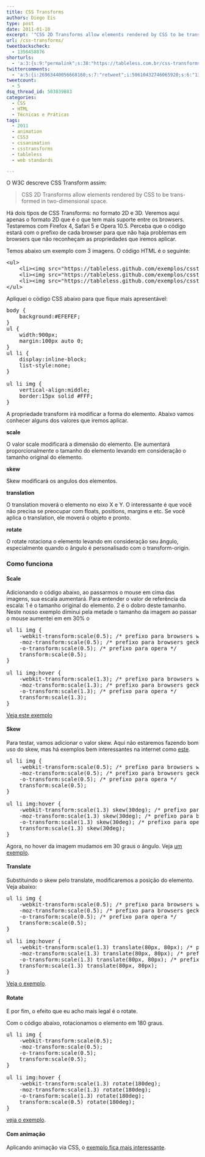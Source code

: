 ```yaml
---
title: CSS Transforms
authors: Diego Eis
type: post
date: 2011-01-10
excerpt: '"CSS 2D Transforms allow elements rendered by CSS to be trans- formed in two-dimensional space." É aqui que a graça do CSS 3 começa.'
url: /css-transforms/
tweetbackscheck:
  - 1356458876
shorturls:
  - 'a:3:{s:9:"permalink";s:38:"https://tableless.com.br/css-transforms";s:7:"tinyurl";s:26:"https://tinyurl.com/3rmns5y";s:4:"isgd";s:19:"https://is.gd/xhdT5U";}'
twittercomments:
  - 'a:5:{i:26963440056668160;s:7:"retweet";i:50610432746065920;s:6:"137347";i:144961097227714560;s:7:"retweet";i:156883648010915840;s:7:"retweet";i:169918207606525952;s:7:"retweet";}'
tweetcount:
  - 5
dsq_thread_id: 503039883
categories:
  - CSS
  - HTML
  - Técnicas e Práticas
tags:
  - 2011
  - animation
  - CSS3
  - cssanimation
  - csstransforms
  - tableless
  - web standards

---
```

O W3C descreve CSS Transform assim:

> CSS 2D Transforms allow elements rendered by CSS to be trans- formed in two-dimensional space.

Há dois tipos de CSS Transforms: no formato 2D e 3D. Veremos aqui apenas o formato 2D que é o que tem mais suporte entre os browsers. Testaremos com Firefox 4, Safari 5 e Opera 10.5. Perceba que o código estará com o prefixo de cada browser para que não haja problemas em browsers que não reconheçam as propriedades que iremos aplicar.

Temos abaixo um exemplo com 3 imagens. O código HTML é o seguinte:

<pre class="lang-html">&lt;ul&gt;
	&lt;li&gt;&lt;img src="https://tableless.github.com/exemplos/csstransforms/images/img1.png" alt="" /&gt;&lt;/li&gt;
	&lt;li&gt;&lt;img src="https://tableless.github.com/exemplos/csstransforms/images/img2.png" alt="" /&gt;&lt;/li&gt;
	&lt;li&gt;&lt;img src="https://tableless.github.com/exemplos/csstransforms/images/img3.png" alt="" /&gt;&lt;/li&gt;
&lt;/ul&gt;
</pre>

Apliquei o código CSS abaixo para que fique mais apresentável:

<pre class="lang-css">body {
	background:#EFEFEF;
}
ul {
	width:900px;
	margin:100px auto 0;
}
ul li {
	display:inline-block;
	list-style:none;
}

ul li img {
	vertical-align:middle;
	border:15px solid #FFF;
}
</pre>

A propriedade transform irá modificar a forma do elemento. Abaixo vamos conhecer alguns dos valores que iremos aplicar.

**scale**
  
O valor scale modificará a dimensão do elemento. Ele aumentará proporcionalmente o tamanho do elemento levando em consideração o tamanho original do elemento.

**skew**
  
Skew modificará os angulos dos elementos.

**translation**
  
O translation moverá o elemento no eixo X e Y. O interessante é que você não precisa se preocupar com floats, positions, margins e etc. Se você aplica o translation, ele moverá o objeto e pronto.

**rotate**
  
O rotate rotaciona o elemento levando em consideração seu ângulo, especialmente quando o ângulo é personalisado com o transform-origin.

### Como funciona

#### Scale

Adicionando o código abaixo, ao passarmos o mouse em cima das imagens, sua escala aumentará. Para entender o valor de referência da escala: 1 é o tamanho original do elemento. 2 é o dobro deste tamanho. Neste nosso exemplo diminui pela metade o tamanho da imagem ao passar o mouse aumentei em em 30% o

<pre class="lang-css">ul li img {
	-webkit-transform:scale(0.5); /* prefixo para browsers webkit */
	-moz-transform:scale(0.5); /* prefixo para browsers gecko */
	-o-transform:scale(0.5); /* prefixo para opera */
	transform:scale(0.5);
}

ul li img:hover {
	-webkit-transform:scale(1.3); /* prefixo para browsers webkit */
	-moz-transform:scale(1.3); /* prefixo para browsers gecko */
	-o-transform:scale(1.3); /* prefixo para opera */
	transform:scale(1.3);
}
</pre>

[Veja este exemplo][1]

#### Skew

Para testar, vamos adicionar o valor skew. Aqui não estaremos fazendo bom uso do skew, mas há exemplos bem interessantes na internet como [este][2]. 

<pre class="lang-css">ul li img {
	-webkit-transform:scale(0.5); /* prefixo para browsers webkit */
	-moz-transform:scale(0.5); /* prefixo para browsers gecko */
	-o-transform:scale(0.5); /* prefixo para opera */
	transform:scale(0.5);
}

ul li img:hover {
	-webkit-transform:scale(1.3) skew(30deg); /* prefixo para browsers webkit */
	-moz-transform:scale(1.3) skew(30deg); /* prefixo para browsers gecko */
	-o-transform:scale(1.3) skew(30deg); /* prefixo para opera */
	transform:scale(1.3) skew(30deg);
}
</pre>

Agora, no hover da imagem mudamos em 30 graus o ângulo. Veja [um exemplo][3].

#### Translate

Substituindo o skew pelo translate, modificaremos a posição do elemento. Veja abaixo:

<pre class="lang-css">ul li img {
	-webkit-transform:scale(0.5); /* prefixo para browsers webkit */
	-moz-transform:scale(0.5); /* prefixo para browsers gecko */
	-o-transform:scale(0.5); /* prefixo para opera */
	transform:scale(0.5);
}

ul li img:hover {
	-webkit-transform:scale(1.3) translate(80px, 80px); /* prefixo para browsers webkit */
	-moz-transform:scale(1.3) translate(80px, 80px); /* prefixo para browsers gecko */
	-o-transform:scale(1.3) translate(80px, 80px); /* prefixo para opera */
	transform:scale(1.3) translate(80px, 80px);
}
</pre>

[Veja o exemplo][4].

#### Rotate

E por fim, o efeito que eu acho mais legal é o rotate.
  
Com o código abaixo, rotacionamos o elemento em 180 graus.

<pre class="lang-css">ul li img {
	-webkit-transform:scale(0.5);
	-moz-transform:scale(0.5);
	-o-transform:scale(0.5);
	transform:scale(0.5);
}

ul li img:hover {
	-webkit-transform:scale(1.3) rotate(180deg);
	-moz-transform:scale(1.3) rotate(180deg);
	-o-transform:scale(1.3) rotate(180deg);
	transform:scale(0.5) rotate(180deg);
}
</pre>

[veja o exemplo][5].

#### Com animação

Aplicando animação via CSS, o [exemplo fica mais interessante][6].

 [1]: https://tableless.github.com/exemplos/csstransforms/exemplo1.html
 [2]: https://www.paulrhayes.com/experiments/cube/multiCubes.html
 [3]: https://tableless.github.com/exemplos/csstransforms/exemplo2.html
 [4]: https://tableless.github.com/exemplos/csstransforms/exemplo3.html
 [5]: https://tableless.github.com/exemplos/csstransforms/exemplo4.html
 [6]: https://tableless.github.com/exemplos/csstransforms/